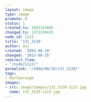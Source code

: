 ```yaml
---
layout: image
type: image
promote: 0
status: 1
created_ts: 1092143602
changed_ts: 1372159435
node_id: 1113
title: '131_3139'
author: anj
created: '2004-08-10'
changed: '2013-06-25'
redirect_from:
- "/node/1113/"
permalink: "/2004/08/10/131_3139/"
tags:
- Marlborough
images:
- src: image/images/131_3139-1113.jpg
  name: 131_3139-1113.jpg
---
```


